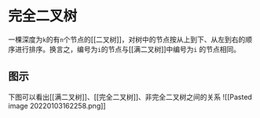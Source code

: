 # 完全二叉树
一棵深度为`k`的有`n`个节点的[[二叉树]]，对树中的节点按从上到下、从左到右的顺序进行排序。换言之，编号为`i`的节点与[[满二叉树]]中编号为`i` 的节点相同。
## 图示
下图可以看出[[满二叉树]]、[[完全二叉树]]、非完全二叉树之间的关系
![[Pasted image 20220103162258.png]]